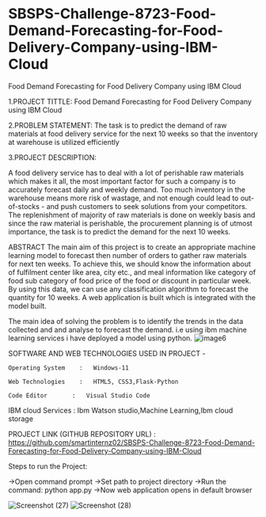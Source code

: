 # SBSPS-Challenge-8723-Food-Demand-Forecasting-for-Food-Delivery-Company-using-IBM-Cloud
Food Demand Forecasting for Food Delivery Company using IBM Cloud

1.PROJECT TITTLE: Food Demand Forecasting for Food Delivery Company using IBM Cloud

2.PROBLEM STATEMENT: The task is to predict the demand of raw materials at food delivery service for the next 10 weeks so that the inventory at warehouse is utilized efficiently

3.PROJECT DESCRIPTION:

A food delivery service has to deal with a lot of perishable raw materials which makes it all, the most important factor for such a company is to accurately forecast daily and weekly demand. Too much inventory in the warehouse means more risk of wastage, and not enough could lead to out-of-stocks - and push customers to seek solutions from your competitors. The replenishment of majority of raw materials is done on weekly basis and since the raw material is perishable, the procurement planning is of utmost importance, the task is to predict the demand for the next 10 weeks.

ABSTRACT
The main aim of this project is to create an appropriate machine learning model to forecast then number of orders to gather raw materials for next ten weeks. To achieve this, we should know the information about of fulfilment center like area, city etc., and meal information like category of food sub category of food price of the food or discount in particular week. By using this data, we can use any classification algorithm to forecast the quantity for 10 weeks. A web application is built which is integrated with the model built.

The main idea of solving the problem is to identify the trends in the data collected and and analyse to forecast the demand. i.e using ibm machine learning services i have deployed a model using python.
![image6](https://user-images.githubusercontent.com/85010501/150748418-2ff0e02c-835b-4f36-b969-0edf9756212a.png)



SOFTWARE AND WEB TECHNOLOGIES USED IN PROJECT -

	Operating System	:   Windows-11

	Web Technologies	:   HTML5, CSS3,Flask-Python
	
	Code Editor       :   Visual Studio Code

  IBM cloud Services      :  Ibm Watson studio,Machine Learning,Ibm cloud storage
  
PROJECT LINK (GITHUB REPOSITORY URL) : https://github.com/smartinternz02/SBSPS-Challenge-8723-Food-Demand-Forecasting-for-Food-Delivery-Company-using-IBM-Cloud

Steps to run the Project:

->Open command prompt
->Set path to project directory 
->Run the command: python app.py 
->Now web application opens in default browser

![Screenshot (27)](https://user-images.githubusercontent.com/85010501/150748362-620b74a7-cce5-447c-9c19-bbeb77023b59.png)
![Screenshot (28)](https://user-images.githubusercontent.com/85010501/150748522-b535bebb-6a69-4c5e-ae2b-e0307cfd7500.png)

